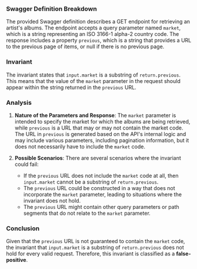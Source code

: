 ### Swagger Definition Breakdown
The provided Swagger definition describes a GET endpoint for retrieving an artist's albums. The endpoint accepts a query parameter named `market`, which is a string representing an ISO 3166-1 alpha-2 country code. The response includes a property `previous`, which is a string that provides a URL to the previous page of items, or null if there is no previous page.

### Invariant
The invariant states that `input.market` is a substring of `return.previous`. This means that the value of the `market` parameter in the request should appear within the string returned in the `previous` URL.

### Analysis
1. **Nature of the Parameters and Response**: The `market` parameter is intended to specify the market for which the albums are being retrieved, while `previous` is a URL that may or may not contain the market code. The URL in `previous` is generated based on the API's internal logic and may include various parameters, including pagination information, but it does not necessarily have to include the `market` code.

2. **Possible Scenarios**: There are several scenarios where the invariant could fail:
   - If the `previous` URL does not include the `market` code at all, then `input.market` cannot be a substring of `return.previous`.
   - The `previous` URL could be constructed in a way that does not incorporate the `market` parameter, leading to situations where the invariant does not hold.
   - The `previous` URL might contain other query parameters or path segments that do not relate to the `market` parameter.

### Conclusion
Given that the `previous` URL is not guaranteed to contain the `market` code, the invariant that `input.market` is a substring of `return.previous` does not hold for every valid request. Therefore, this invariant is classified as a **false-positive**.

